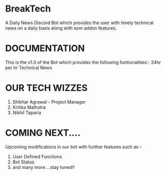 # BreakTech

A Daily News Discord Bot which provides the user with timely technical news on a daily basis along with som addon features.

# DOCUMENTATION

This is the v1.0 of the Bot which provides the following funtionalities:- 
24hr per hr Technical News

# OUR TECH WIZZES
  
1. Shikhar Agrawal - Project Manager
2. Kritika Malhotra
3. Nikhil Taparia
  
# COMING NEXT....

Upcoming modifications in our bot with further features such as - 

1. User Defined Functions
2. Bot Status
3. and many more....stay tuned!!
